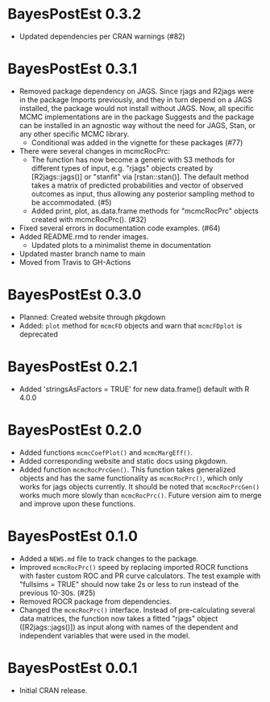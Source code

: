 # BayesPostEst 0.3.2
* Updated dependencies per CRAN warnings (#82)

# BayesPostEst 0.3.1

* Removed package dependency on JAGS. Since rjags and R2jags were in the package Imports previously, and they in turn depend on a JAGS installed, the package would not install without JAGS. Now, all specific MCMC implementations are in the package Suggests and the package can be installed in an agnostic way without the need for JAGS, Stan, or any other specific MCMC library. 
  + Conditional was added in the vignette for these packages (#77)
* There were several changes in mcmcRocPrc:
  + The function has now become a generic with S3 methods for different types of input, e.g. "rjags" objects created by [R2jags::jags()] or "stanfit" via [rstan::stan()]. The default method takes a matrix of predicted probabilities and vector of observed outcomes as input, thus allowing any posterior sampling method to be accommodated. (#5)
  + Added print, plot, as.data.frame methods for "mcmcRocPrc" objects created with mcmcRocPrc(). (#32)
* Fixed several errors in documentation code examples. (#64)
* Added README.rmd to render images.
  + Updated plots to a minimalist theme in documentation
* Updated master branch name to main
* Moved from Travis to GH-Actions

# BayesPostEst 0.3.0

* Planned: Created website through pkgdown
* Added: `plot` method for `mcmcFD` objects and warn that `mcmcFDplot` is deprecated

# BayesPostEst 0.2.1

* Added 'stringsAsFactors = TRUE' for new data.frame() default with R 4.0.0

# BayesPostEst 0.2.0

* Added functions `mcmcCoefPlot()` and `mcmcMargEff()`.
* Added corresponding website and static docs using pkgdown.
* Added function `mcmcRocPrcGen()`. This function takes generalized objects and has the same functionality as `mcmcRocPrc()`, which only works for jags objects currently. It should be noted that `mcmcRocPrcGen()` works much more slowly than `mcmcRocPrc()`. Future version aim to merge and improve upon these functions.

# BayesPostEst 0.1.0

* Added a `NEWS.md` file to track changes to the package.
* Improved `mcmcRocPrc()` speed by replacing imported ROCR functions with faster custom ROC and PR curve calculators. The test example with "fullsims = TRUE" should now take 2s or less to run instead of the previous 10-30s. (#25)
* Removed ROCR package from dependencies. 
* Changed the `mcmcRocPrc()` interface. Instead of pre-calculating several data matrices, the function now takes a fitted "rjags" object ([R2jags::jags()]) as input along with names of the dependent and independent variables that were used in the model. 

# BayesPostEst 0.0.1

* Initial CRAN release. 
